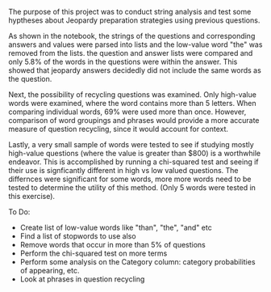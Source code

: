 The purpose of this project was to conduct string analysis and test some hyptheses about Jeopardy preparation strategies using previous questions. 

As shown in the notebook, the strings of the questions and corresponding answers and values were parsed into lists and the low-value word "the" was removed from the lists. the question and answer lists were compared and only 5.8% of the words in the questions were within the answer. This showed that jeopardy answers decidedly did not include the same words as the question.

Next, the possibility of recycling questions was examined. Only high-value words were examined, where the word contains more than 5 letters. When comparing individual words, 69% were used more than once. However, comparison of word groupings and phrases would provide a more accurate measure of question recycling, since it would account for context.

Lastly, a very small sample of words were tested to see if studying mostly high-value questions (where the value is greater than $800) is a worthwhile endeavor.  This is accomplished by running a chi-squared test and seeing if their use is signficantly different in high vs low valued questions. The differnces were significant for some words, more more words need to be tested to determine the utility of this method. (Only 5 words were tested in this exercise).

To Do:

* Create list of low-value words like "than", "the", "and" etc
* Find a list of stopwords to use also
* Remove words that occur in more than 5% of questions
* Perform the chi-squared test on more terms
* Perform some analysis on the Category column: category probabilities of appearing, etc.
* Look at phrases in question recycling
